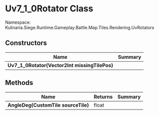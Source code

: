 # Uv7_1_0Rotator Class

Namespace: Kulinaria.Siege.Runtime.Gameplay.Battle.Map.Tiles.Rendering.UvRotators


## Constructors

| Name | Summary |
|---|---|
| **Uv7_1_0Rotator(Vector2Int missingTilePos)** |  |
## Methods

| Name | Returns | Summary |
|---|---|---|
| **AngleDeg(CustomTile sourceTile)** | float |  |

